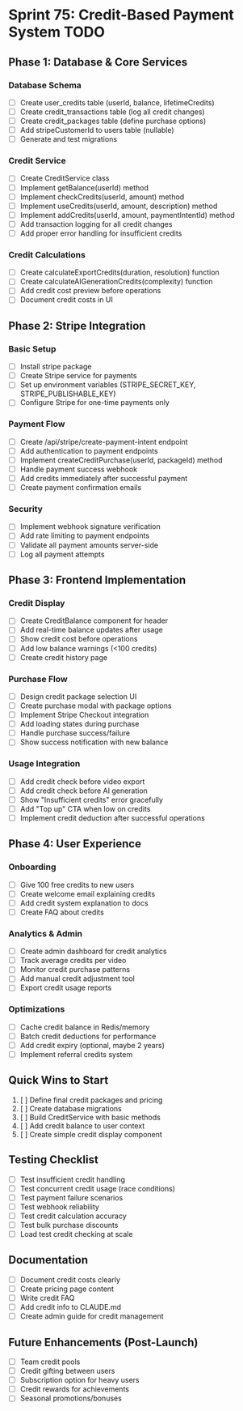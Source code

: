 # Sprint 75: Credit-Based Payment System TODO

## Phase 1: Database & Core Services

### Database Schema
- [ ] Create user_credits table (userId, balance, lifetimeCredits)
- [ ] Create credit_transactions table (log all credit changes)
- [ ] Create credit_packages table (define purchase options)
- [ ] Add stripeCustomerId to users table (nullable)
- [ ] Generate and test migrations

### Credit Service
- [ ] Create CreditService class
- [ ] Implement getBalance(userId) method
- [ ] Implement checkCredits(userId, amount) method
- [ ] Implement useCredits(userId, amount, description) method
- [ ] Implement addCredits(userId, amount, paymentIntentId) method
- [ ] Add transaction logging for all credit changes
- [ ] Add proper error handling for insufficient credits

### Credit Calculations
- [ ] Create calculateExportCredits(duration, resolution) function
- [ ] Create calculateAIGenerationCredits(complexity) function
- [ ] Add credit cost preview before operations
- [ ] Document credit costs in UI

## Phase 2: Stripe Integration

### Basic Setup
- [ ] Install stripe package
- [ ] Create Stripe service for payments
- [ ] Set up environment variables (STRIPE_SECRET_KEY, STRIPE_PUBLISHABLE_KEY)
- [ ] Configure Stripe for one-time payments only

### Payment Flow
- [ ] Create /api/stripe/create-payment-intent endpoint
- [ ] Add authentication to payment endpoints
- [ ] Implement createCreditPurchase(userId, packageId) method
- [ ] Handle payment success webhook
- [ ] Add credits immediately after successful payment
- [ ] Create payment confirmation emails

### Security
- [ ] Implement webhook signature verification
- [ ] Add rate limiting to payment endpoints
- [ ] Validate all payment amounts server-side
- [ ] Log all payment attempts

## Phase 3: Frontend Implementation

### Credit Display
- [ ] Create CreditBalance component for header
- [ ] Add real-time balance updates after usage
- [ ] Show credit cost before operations
- [ ] Add low balance warnings (<100 credits)
- [ ] Create credit history page

### Purchase Flow
- [ ] Design credit package selection UI
- [ ] Create purchase modal with package options
- [ ] Implement Stripe Checkout integration
- [ ] Add loading states during purchase
- [ ] Handle purchase success/failure
- [ ] Show success notification with new balance

### Usage Integration
- [ ] Add credit check before video export
- [ ] Add credit check before AI generation
- [ ] Show "Insufficient credits" error gracefully
- [ ] Add "Top up" CTA when low on credits
- [ ] Implement credit deduction after successful operations

## Phase 4: User Experience

### Onboarding
- [ ] Give 100 free credits to new users
- [ ] Create welcome email explaining credits
- [ ] Add credit system explanation to docs
- [ ] Create FAQ about credits

### Analytics & Admin
- [ ] Create admin dashboard for credit analytics
- [ ] Track average credits per video
- [ ] Monitor credit purchase patterns
- [ ] Add manual credit adjustment tool
- [ ] Export credit usage reports

### Optimizations
- [ ] Cache credit balance in Redis/memory
- [ ] Batch credit deductions for performance
- [ ] Add credit expiry (optional, maybe 2 years)
- [ ] Implement referral credits system

## Quick Wins to Start

1. [ ] Define final credit packages and pricing
2. [ ] Create database migrations
3. [ ] Build CreditService with basic methods
4. [ ] Add credit balance to user context
5. [ ] Create simple credit display component

## Testing Checklist

- [ ] Test insufficient credit handling
- [ ] Test concurrent credit usage (race conditions)
- [ ] Test payment failure scenarios
- [ ] Test webhook reliability
- [ ] Test credit calculation accuracy
- [ ] Test bulk purchase discounts
- [ ] Load test credit checking at scale

## Documentation

- [ ] Document credit costs clearly
- [ ] Create pricing page content
- [ ] Write credit FAQ
- [ ] Add credit info to CLAUDE.md
- [ ] Create admin guide for credit management

## Future Enhancements (Post-Launch)

- [ ] Team credit pools
- [ ] Credit gifting between users
- [ ] Subscription option for heavy users
- [ ] Credit rewards for achievements
- [ ] Seasonal promotions/bonuses